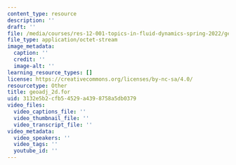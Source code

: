 ```yaml
---
content_type: resource
description: ''
draft: ''
file: /media/courses/res-12-001-topics-in-fluid-dynamics-spring-2022/geoadj_2d.for
file_type: application/octet-stream
image_metadata:
  caption: ''
  credit: ''
  image-alt: ''
learning_resource_types: []
license: https://creativecommons.org/licenses/by-nc-sa/4.0/
resourcetype: Other
title: geoadj_2d.for
uid: 3132e5b2-cfb5-4529-a439-8758a5db0379
video_files:
  video_captions_file: ''
  video_thumbnail_file: ''
  video_transcript_file: ''
video_metadata:
  video_speakers: ''
  video_tags: ''
  youtube_id: ''
---
```

